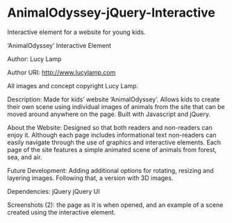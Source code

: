 # AnimalOdyssey-jQuery-Interactive

Interactive element for a website for young kids.

‘AnimalOdyssey’ Interactive Element

Author: Lucy Lamp

Author URI: http://www.lucylamp.com

All images and concept copyright Lucy Lamp.

 Description: Made for kids’ website ‘AnimalOdyssey’. Allows kids to create their own scene using individual images of animals from the site that can be moved around anywhere on the page. Built with Javascript and jQuery. 

About the Website: Designed so that both readers and non-readers can enjoy it. Although each page includes informational text non-readers can easily navigate through the use of graphics and interactive elements. Each page of the site features a simple animated scene of animals from forest, sea, and air.

Future Development: Adding additional options for rotating, resizing and  layering images.  Following that, a version with 3D images. 

Dependencies: 
jQuery 
jQuery UI

Screenshots (2): the page as it is when opened, and an example of a scene created using the interactive element.

